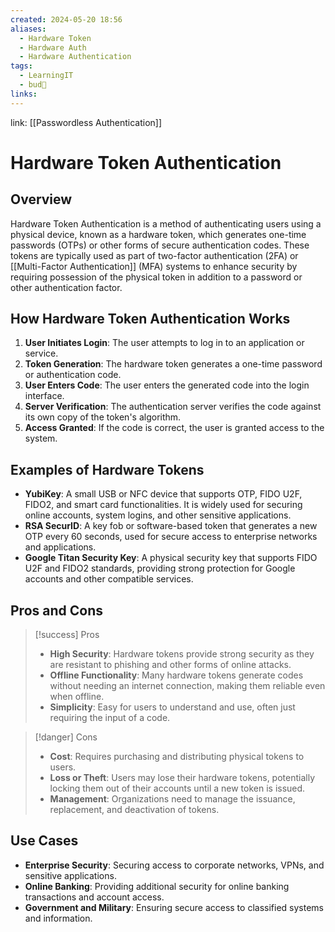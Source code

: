 ```yaml
---
created: 2024-05-20 18:56
aliases:
  - Hardware Token
  - Hardware Auth
  - Hardware Authentication
tags:
  - LearningIT
  - bud🌿
links:
---
```


link: [[Passwordless Authentication]]

# Hardware Token Authentication

## Overview

Hardware Token Authentication is a method of authenticating users using a physical device, known as a hardware token, which generates one-time passwords (OTPs) or other forms of secure authentication codes. These tokens are typically used as part of two-factor authentication (2FA) or [[Multi-Factor Authentication]] (MFA) systems to enhance security by requiring possession of the physical token in addition to a password or other authentication factor.

## How Hardware Token Authentication Works

1. **User Initiates Login**: The user attempts to log in to an application or service.
2. **Token Generation**: The hardware token generates a one-time password or authentication code.
3. **User Enters Code**: The user enters the generated code into the login interface.
4. **Server Verification**: The authentication server verifies the code against its own copy of the token's algorithm.
5. **Access Granted**: If the code is correct, the user is granted access to the system.

## Examples of Hardware Tokens

- **YubiKey**: A small USB or NFC device that supports OTP, FIDO U2F, FIDO2, and smart card functionalities. It is widely used for securing online accounts, system logins, and other sensitive applications.
- **RSA SecurID**: A key fob or software-based token that generates a new OTP every 60 seconds, used for secure access to enterprise networks and applications.
- **Google Titan Security Key**: A physical security key that supports FIDO U2F and FIDO2 standards, providing strong protection for Google accounts and other compatible services.

## Pros and Cons

> [!success] Pros
> 
> - **High Security**: Hardware tokens provide strong security as they are resistant to phishing and other forms of online attacks.
> - **Offline Functionality**: Many hardware tokens generate codes without needing an internet connection, making them reliable even when offline.
> - **Simplicity**: Easy for users to understand and use, often just requiring the input of a code.

> [!danger] Cons
> 
> - **Cost**: Requires purchasing and distributing physical tokens to users.
> - **Loss or Theft**: Users may lose their hardware tokens, potentially locking them out of their accounts until a new token is issued.
> - **Management**: Organizations need to manage the issuance, replacement, and deactivation of tokens.

## Use Cases

- **Enterprise Security**: Securing access to corporate networks, VPNs, and sensitive applications.
- **Online Banking**: Providing additional security for online banking transactions and account access.
- **Government and Military**: Ensuring secure access to classified systems and information.

